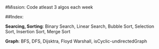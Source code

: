 #Mission: Code atleast 3 algos each week

##Index:

**Searcing, Sorting**: Binary Search, Linear Search, Bubble Sort, Selection Sort, Insertion Sort, Merge Sort

**Graph**: BFS, DFS, Dijsktra, Floyd Warshall, isCyclic-undirectedGraph